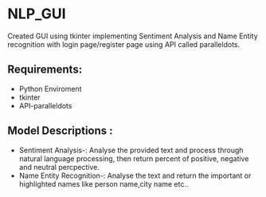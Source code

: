 
# NLP_GUI

Created GUI using tkinter implementing Sentiment Analysis and Name Entity recognition with login page/register page using API called paralleldots.

Requirements:
-
- Python Enviroment
- tkinter
- API-paralleldots

Model Descriptions : 
-
- Sentiment Analysis-: Analyse the provided text and process through natural language processing, then return percent of positive, negative and neutral percpective.
- Name Entity Recognition-: Analyse the text and return the important or highlighted names like person name,city name etc..
